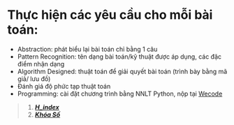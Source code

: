 # Thực hiện các yêu cầu cho mỗi bài toán:
  - Abstraction: phát biểu lại bài toán chỉ bằng 1 câu
  - Pattern Recognition: tên dạng bài toán/kỹ thuật được áp dụng, các đặc điểm nhận dạng
  - Algorithm Designed: thuật toán để giải quyết bài toán (trình bày bằng mã giả/ lưu đồ)
  - Đánh giá độ phức tạp thuật toán
  - Programming: cài đặt chương trình bằng NNLT Python, nộp tại [Wecode](https://khmt.uit.edu.vn/wecode/cs112.2021/assignment/3/4) 

>1. [__*H_index*__](https://github.com/HUNDRED3421/CS112.L21.KHCL/blob/main/Homework/Assignment%20%232/H_Index.ipynb)
>2. [__*Khóa Số*__](https://github.com/HUNDRED3421/CS112.L21.KHCL/blob/main/Homework/Assignment%20%232/Khoa_So.ipynb)